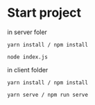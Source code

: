 # Start project

in server foler
```
yarn install / npm install
```

```
node index.js
```

in client folder
```
yarn install / npm install
```
```
yarn serve / npm run serve
```

